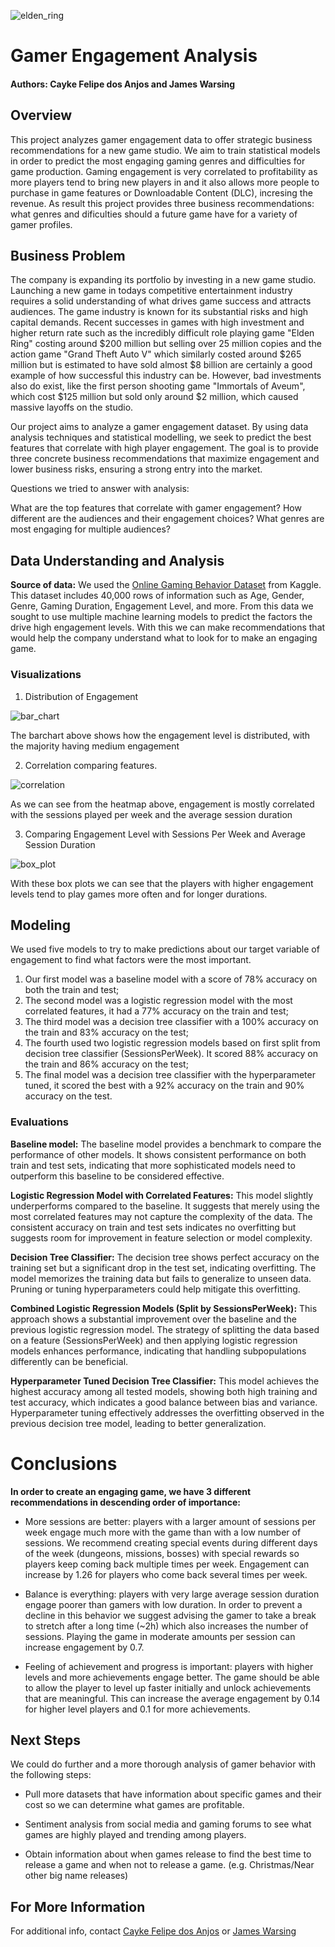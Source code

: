 ![elden_ring](images/eldenring.jpg)
# Gamer Engagement Analysis
#### Authors: Cayke Felipe dos Anjos and James Warsing
## Overview
This project analyzes gamer engagement data to offer strategic business recommendations for a new game studio. We aim to train statistical models in order to predict the most engaging gaming genres and difficulties for game production. Gaming engagement is very correlated to profitability as more players tend to bring new players in and it also allows more people to purchase in game features or Downloadable Content (DLC), incresing the revenue. As result this project provides three business recommendations: what genres and dificulties should a future game have for a variety of gamer profiles.

## Business Problem
The company is expanding its portfolio by investing in a new game studio. Launching a new game in todays competitive entertainment industry requires a solid understanding of what drives game success and attracts audiences. The game industry is known for its substantial risks and high capital demands. Recent successes in games with high investment and higher return rate such as the incredibly difficult role playing game "Elden Ring" costing around $200 million but selling over 25 million copies and the action game "Grand Theft Auto V" which similarly costed around $265 million but is estimated to have sold almost $8 billion are certainly a good example of how successful this industry can be. However, bad investments also do exist, like the first person shooting game "Immortals of Aveum", which cost $125 million but sold only around $2 million, which caused massive layoffs on the studio.

Our project aims to analyze a gamer engagement dataset. By using data analysis techniques and statistical modelling, we seek to predict the best features that correlate with high player engagement. The goal is to provide three concrete business recommendations that maximize engagement and lower business risks, ensuring a strong entry into the market.

Questions we tried to answer with analysis:

What are the top features that correlate with gamer engagement?
How different are the audiences and their engagement choices?
What genres are most engaging for multiple audiences?

## Data Understanding and Analysis
__Source of data:__ We used the [Online Gaming Behavior Dataset](https://www.kaggle.com/datasets/rabieelkharoua/predict-online-gaming-behavior-dataset) from Kaggle. This dataset includes 40,000 rows of information such as Age, Gender, Genre, Gaming Duration, Engagement Level, and more. From this data we sought to use multiple machine learning models to predict the factors the drive high engagement levels. With this we can make recommendations that would help the company understand what to look for to make an engaging game.

### Visualizations
1. Distribution of Engagement

![bar_chart](images/bar%20chart.png)

The barchart above shows how the engagement level is distributed, with the majority having medium engagement

2. Correlation comparing features.

![correlation](images/correlation.png)

As we can see from the heatmap above, engagement is mostly correlated with the sessions played per week and the average session duration

3. Comparing Engagement Level with Sessions Per Week and Average Session Duration

![box_plot](images/box%20plot.png)

With these box plots we can see that the players with higher engagement levels tend to play games more often and for longer durations.

## Modeling
We used five models to try to make predictions about our target variable of engagement to find what factors were the most important.

1. Our first model was a baseline model with a score of 78% accuracy on both the train and test;
2. The second model was a logistic regression model with the most correlated features, it had a 77% accuracy on the train and test;
3. The third model was a decision tree classifier with a 100% accuracy on the train and 83% accuracy on the test;
4. The fourth used two logistic regression models based on first split from decision tree classifier (SessionsPerWeek). It scored 88% accuracy on the train and 86% accuracy on the test;
5. The final model was a decision tree classifier with the hyperparameter tuned, it scored the best with a 92% accuracy on the train and 90% accuracy on the test.
### Evaluations
__Baseline model:__ The baseline model provides a benchmark to compare the performance of other models. It shows consistent performance on both train and test sets, indicating that more sophisticated models need to outperform this baseline to be considered effective.

__Logistic Regression Model with Correlated Features:__ This model slightly underperforms compared to the baseline. It suggests that merely using the most correlated features may not capture the complexity of the data. The consistent accuracy on train and test sets indicates no overfitting but suggests room for improvement in feature selection or model complexity.

__Decision Tree Classifier:__ The decision tree shows perfect accuracy on the training set but a significant drop in the test set, indicating overfitting. The model memorizes the training data but fails to generalize to unseen data. Pruning or tuning hyperparameters could help mitigate this overfitting.

__Combined Logistic Regression Models (Split by SessionsPerWeek):__ This approach shows a substantial improvement over the baseline and the previous logistic regression model. The strategy of splitting the data based on a feature (SessionsPerWeek) and then applying logistic regression models enhances performance, indicating that handling subpopulations differently can be beneficial.

__Hyperparameter Tuned Decision Tree Classifier:__ This model achieves the highest accuracy among all tested models, showing both high training and test accuracy, which indicates a good balance between bias and variance. Hyperparameter tuning effectively addresses the overfitting observed in the previous decision tree model, leading to better generalization.

# Conclusions

__In order to create an engaging game, we have 3 different recommendations in descending order of importance:__
- More sessions are better: players with a larger amount of sessions per week engage much more with the game than with a low number of sessions. We recommend creating special events during different days of the week (dungeons, missions, bosses) with special rewards so players keep coming back multiple times per week. Engagement can increase by 1.26 for players who come back several times per week.

  
- Balance is everything: players with very large average session duration engage poorer than gamers with low duration. In order to prevent a decline in this behavior we suggest advising the gamer to take a break to stretch after a long time (~2h) which also increases the number of sessions. Playing the game in moderate amounts per session can increase engagement by 0.7.

- Feeling of achievement and progress is important: players with higher levels and more achievements engage better. The game should be able to allow the player to level up faster initially and unlock achievements that are meaningful. This can increase the average engagement by 0.14 for higher level players and 0.1 for more achievements.

## Next Steps
We could do further and a more thorough analysis of gamer behavior with the following steps:

- Pull more datasets that have information about specific games and their cost so we can determine what games are profitable.

- Sentiment analysis from social media and gaming forums to see what games are highly played and trending among players.

- Obtain information about when games release to find the best time to release a game and when not to release a game. (e.g. Christmas/Near other big name releases)

## For More Information

For additional info, contact [Cayke Felipe dos Anjos](www.linkedin.com/in/cayke-fda) or [James Warsing](www.linkedin.com/in/jameswarsing)

